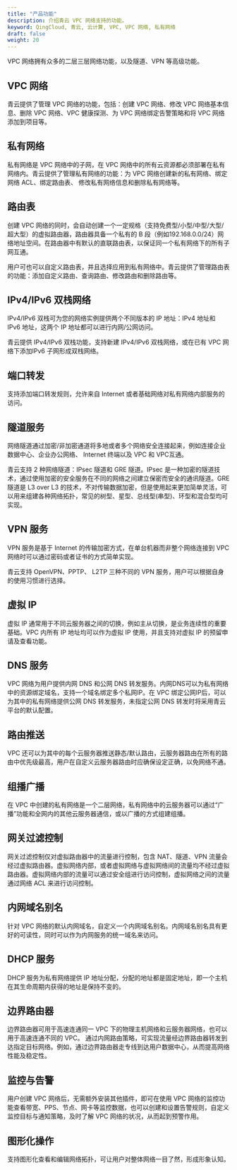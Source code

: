 ```yaml
---
title: "产品功能"
description: 介绍青云 VPC 网络支持的功能。
keyword: QingCloud, 青云, 云计算, VPC, VPC 网络, 私有网络
draft: false
weight: 20
---
```


VPC 网络拥有众多的二层三层网络功能，以及隧道、VPN 等高级功能。

## VPC 网络

青云提供了管理 VPC 网络的功能，包括：创建 VPC 网络、修改 VPC 网络基本信息、删除 VPC 网络、VPC 健康探测、为 VPC 网络绑定告警策略和将 VPC 网络添加到项目等。

## 私有网络

私有网络是 VPC 网络中的子网，在 VPC 网络中的所有云资源都必须部署在私有网络内。青云提供了管理私有网络的功能：为 VPC 网络创建新的私有网络、绑定网络 ACL、绑定路由表、 修改私有网络信息和删除私有网络等。

## 路由表

创建 VPC 网络的同时，会自动创建一个一定规格（支持免费型/小型/中型/大型/超大型）的虚拟路由器，路由器具备一个私有的 B 段（例如192.168.0.0/24）网络地址空间。在路由器中有默认的直联路由表，以保证同一个私有网络下的所有子网互通。

用户可也可以自定义路由表，并且选择应用到私有网络中。青云提供了管理路由表的功能：添加自定义路由、查询路由、修改路由和删除路由等。

## IPv4/IPv6 双栈网络

IPv4/IPv6 双栈可为您的网络实例提供两个不同版本的 IP 地址：IPv4 地址和 IPv6 地址，这两个 IP 地址都可以进行内网/公网访问。

青云提供 IPv4/IPv6 双栈功能，支持新建 IPv4/IPv6 双栈网络，或在已有 VPC 网络下添加IPv6 子网形成双栈网络。

## 端口转发

支持添加端口转发规则，允许来自 Internet 或者基础网络对私有网络内部服务的访问。

## 隧道服务

网络隧道通过加密/非加密通道将多地或者多个网络安全连接起来，例如连接企业数据中心、企业办公网络、 Internet 终端以及 VPC 和 VPC互通。

青云支持 2 种网络隧道：IPsec 隧道和 GRE 隧道。IPsec 是一种加密的隧道技术，通过使用加密的安全服务在不同的网络之间建立保密而安全的通讯隧道。GRE 隧道是 L3 over L3 的技术，不对传输数据加密，但是使用起来更加简单灵活，可以用来组建各种网络拓扑，常见的树型、星型、总线型(串型)、环型和混合型均可实现。

## VPN 服务

VPN 服务是基于 Internet 的传输加密方式，在单台机器而非整个网络连接到 VPC 网络时可以通过密码或者证书的方式简单实现。

青云支持 OpenVPN、PPTP、 L2TP 三种不同的 VPN 服务，用户可以根据自身的使用习惯进行选择。

## 虚拟 IP

虚拟 IP 通常用于不同云服务器之间的切换，例如主从切换，是业务连续性的重要基础。VPC 内所有 IP 地址均可以作为虚拟 IP 使用，并且支持对虚拟 IP 的预留申请及查看功能。

## DNS 服务

VPC 网络为用户提供内网 DNS 和公网 DNS 转发服务。内网DNS可以为私有网络中的资源绑定域名，支持一个域名绑定多个私网IP。在 VPC 绑定公网IP后，可以为其中的私有网络提供公网 DNS 转发服务，未指定公网 DNS 转发时将采用青云平台的默认配置。

## 路由推送

VPC 还可以为其中的每个云服务器推送静态/默认路由，云服务器路由在所有的路由中优先级最高，用户在自定义云服务器路由时应确保设定正确，以免网络不通。

## 组播广播

在 VPC 中创建的私有网络是一个二层网络，私有网络中的云服务器可以通过“广播”功能和全网内的其他云服务器通信，或以广播的方式组建组播。

## 网关过滤控制

网关过滤控制仅对虚拟路由器中的流量进行控制，包含 NAT、隧道、VPN 流量会经过虚拟路由器。虚拟网络内部，或者虚拟网络与虚拟网络间的流量均不经过虚拟路由器。虚拟网络内部的流量可以通过安全组进行访问控制，虚拟网络之间的流量通过网络 ACL 来进行访问控制。

## 内网域名别名

针对 VPC 网络的默认内网域名，自定义一个内网域名别名。内网域名别名具有更好的可读性，同时可以作为内网服务的统一域名来访问。

## DHCP 服务

DHCP 服务为私有网络提供 IP 地址分配，分配的地址都是固定地址，即一个主机在其生命周期内获得的地址是保持不变的。

## 边界路由器

边界路由器可用于高速连通同一 VPC 下的物理主机网络和云服务器网络，也可以用于高速连通不同的 VPC。 通过内网路由策略，可实现流量经边界路由器转发到达指定目标网络。例如，通过边界路由器走专线到达用户数据中心，从而提高网络性能及稳定性。

## 监控与告警

用户创建  VPC 网络后，无需额外安装其他插件，即可在使用 VPC 网络的监控功能查看带宽、PPS、节点、网卡等监控数据，也可以创建和设置告警规则，自定义监控目标与通知策略，及时了解 VPC 网络的状况，从而起到预警作用。

## 图形化操作

支持图形化查看和编辑网络拓扑，可让用户对整体网络一目了然，形成形象认知。

